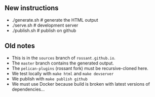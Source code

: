 ## New instructions

* ./generate.sh # generate the HTML output
* ./serve.sh    # development server
* ./publish.sh  # publish on github


## Old notes

* This is in the `sources` branch of `rossant.github.io`.
* The `master` branch contains the generated output.
* The `pelican-plugins` (rossant fork) must be recursive-cloned here.
* We test locally with `make html` and `make devserver`
* We publish with `make publish github`
* We must use Docker because build is broken with latest versions of dependencies...
